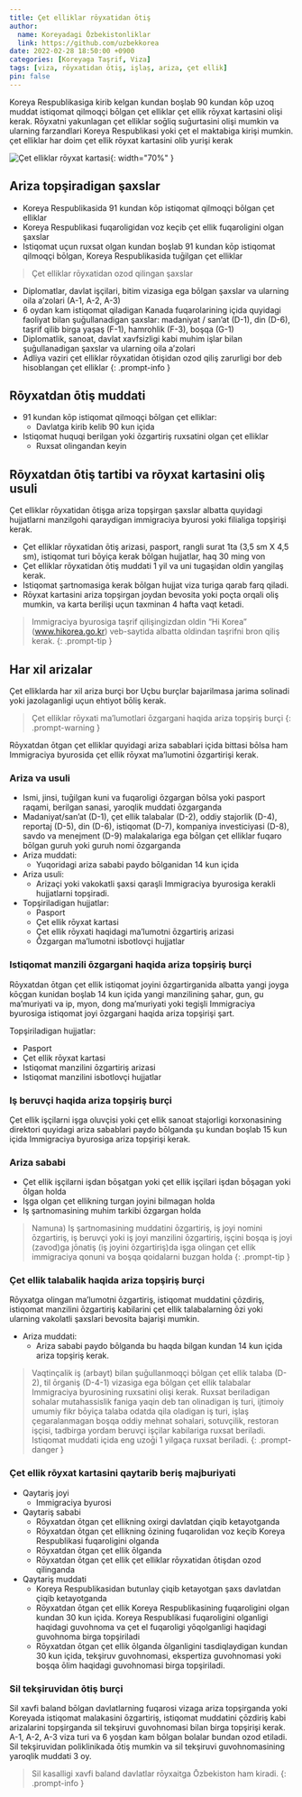 ```yaml
---
title: Çet elliklar rōyxatidan ōtiş
author:
  name: Koreyadagi Ōzbekistonliklar
  link: https://github.com/uzbekkorea
date: 2022-02-28 18:50:00 +0900
categories: [Koreyaga Taşrif, Viza]
tags: [viza, rōyxatidan ōtiş, işlaş, ariza, çet ellik]
pin: false
---
```


Koreya Respublikasiga kirib kelgan kundan boşlab 90 kundan kōp  uzoq muddat istiqomat qilmoqçi bōlgan çet elliklar çet ellik rōyxat  kartasini olişi kerak. Rōyxatni yakunlagan çet elliklar soḡliq suḡurtasini olişi mumkin va ularning farzandlari Koreya Respublikasi yoki çet el maktabiga kirişi mumkin. çet elliklar har doim çet ellik rōyxat kartasini olib yurişi kerak

![Çet elliklar rōyxat kartasi](/assets/posts/imgid_card_sample.jpg){: width="70%" }

## Ariza topşiradigan şaxslar 
- Koreya Respublikasida 91 kundan kōp istiqomat qilmoqçi bōlgan çet elliklar
- Koreya Respublikasi fuqaroligidan voz keçib çet ellik fuqaroligini olgan şaxslar
- Istiqomat uçun ruxsat olgan kundan boşlab 91 kundan kōp istiqomat qilmoqçi bōlgan, Koreya Respublikasida tuḡilgan çet elliklar

> Çet elliklar rōyxatidan ozod qilingan şaxslar
- Diplomatlar, davlat işçilari, bitim vizasiga ega bōlgan şaxslar va ularning oila a’zolari (A-1, A-2, A-3)
- 6 oydan kam istiqomat qiladigan Kanada fuqarolarining içida quyidagi faoliyat bilan şuḡullanadigan şaxslar:
madaniyat / san’at (D-1), din (D-6), taşrif qilib birga yaşaş (F-1), hamrohlik (F-3), boşqa (G-1)
- Diplomatlik, sanoat, davlat xavfsizligi kabi muhim işlar bilan şuḡullanadigan şaxslar va ularning oila a’zolari
- Adliya vaziri çet elliklar rōyxatidan ōtişidan ozod qiliş zarurligi bor deb hisoblangan çet elliklar
{: .prompt-info }

## Rōyxatdan ōtiş muddati
- 91 kundan kōp istiqomat qilmoqçi bōlgan çet elliklar:
  - Davlatga kirib kelib 90 kun içida
- Istiqomat huquqi berilgan yoki ōzgartiriş ruxsatini olgan çet elliklar
  - Ruxsat olingandan keyin

## Rōyxatdan ōtiş tartibi va rōyxat kartasini oliş usuli
Çet elliklar rōyxatidan ōtişga ariza topşirgan şaxslar albatta quyidagi hujjatlarni manzilgohi qaraydigan immigraciya 
byurosi yoki filialiga topşirişi kerak.
- Çet elliklar rōyxatidan ōtiş arizasi, pasport, rangli surat 1ta (3,5 sm X 4,5 sm), istiqomat turi bōyiça kerak bōlgan hujjatlar, haq 30 ming von
- Çet elliklar rōyxatidan ōtiş muddati 1 yil va uni tugaşidan oldin yangilaş kerak.
- Istiqomat şartnomasiga kerak bōlgan hujjat viza turiga qarab farq qiladi.
- Rōyxat kartasini ariza topşirgan joydan bevosita yoki poçta orqali oliş mumkin, va karta berilişi uçun taxminan 4 hafta vaqt ketadi.

> Immigraciya byurosiga taşrif qilişingizdan oldin “Hi Korea” (www.hikorea.go.kr) veb-saytida albatta oldindan taşrifni bron qiliş kerak. 
{: .prompt-tip }

## Har xil arizalar
Çet elliklarda har xil ariza burçi bor Uçbu burçlar bajarilmasa jarima solinadi yoki jazolaganligi uçun ehtiyot bōliş kerak.

> Çet elliklar rōyxati ma’lumotlari ōzgargani haqida ariza topşiriş burçi
{: .prompt-warning }

Rōyxatdan ōtgan çet elliklar quyidagi ariza sabablari içida bittasi bōlsa ham Immigraciya byurosida çet ellik rōyxat ma’lumotini ōzgartirişi kerak.

### Ariza va usuli
- Ismi, jinsi, tuḡilgan kuni va fuqaroligi ōzgargan bōlsa yoki pasport raqami, berilgan sanasi, yaroqlik muddati ōzgarganda
- Madaniyat/san’at (D-1), çet ellik talabalar (D-2), oddiy stajorlik (D-4), reportaj (D-5), din (D-6), istiqomat (D-7), kompaniya investiciyasi (D-8), savdo va menejment (D-9) malakalariga ega bōlgan çet elliklar fuqaro bōlgan guruh yoki guruh nomi ōzgarganda
- Ariza muddati: 
  - Yuqoridagi ariza sababi paydo bōlganidan 14 kun içida
- Ariza usuli: 
  - Arizaçi yoki vakokatli şaxsi qaraşli Immigraciya byurosiga kerakli hujjatlarni topşiradi.
- Topşiriladigan hujjatlar:
  - Pasport
  - Çet ellik rōyxat kartasi
  - Çet ellik rōyxati haqidagi ma’lumotni ōzgartiriş arizasi
  - Ōzgargan ma’lumotni isbotlovçi hujjatlar

### Istiqomat manzili ōzgargani haqida ariza topşiriş burçi
Rōyxatdan ōtgan çet ellik istiqomat joyini ōzgartirganida albatta yangi joyga kōçgan kunidan boşlab 14 kun içida yangi manzilining şahar, gun, gu ma’muriyati va ip, myon, dong ma’muriyati yoki tegişli Immigraciya byurosiga istiqomat joyi ōzgargani haqida ariza topşirişi şart. 

Topşiriladigan hujjatlar: 
  - Pasport
  - Çet ellik rōyxat kartasi
  - Istiqomat manzilini ōzgartiriş arizasi
  - Istiqomat manzilini isbotlovçi hujjatlar

### Iş beruvçi haqida ariza topşiriş burçi
Çet ellik işçilarni işga oluvçisi yoki çet ellik sanoat stajorligi korxonasining direktori quyidagi ariza  sabablari paydo bōlganda şu kundan boşlab 15 kun içida Immigraciya byurosiga ariza topşirişi kerak.

### Ariza sababi 
- Çet ellik işçilarni işdan bōşatgan yoki çet ellik işçilari işdan bōşagan yoki ōlgan holda
- Işga olgan çet ellikning turgan joyini bilmagan holda
- Iş şartnomasining muhim tarkibi ōzgargan holda 

> Namuna) Iş şartnomasining muddatini ōzgartiriş, iş joyi nomini ōzgartiriş, iş beruvçi yoki iş joyi manzilini ōzgartiriş, işçini boşqa iş joyi (zavod)ga jōnatiş (iş joyini ōzgartiriş)da işga olingan çet  ellik immigraciya qonuni va boşqa qoidalarni buzgan holda
{: .prompt-tip }

### Çet ellik talabalik haqida ariza topşiriş burçi
Rōyxatga olingan ma’lumotni ōzgartiriş, istiqomat muddatini çōzdiriş, istiqomat manzilini ōzgartiriş 
kabilarini çet ellik talabalarning ōzi yoki ularning vakolatli şaxslari bevosita bajarişi mumkin.

- Ariza muddati: 
  - Ariza sababi paydo bōlganda bu haqda bilgan kundan 14 kun içida ariza topşiriş kerak.

> Vaqtinçalik iş (arbayt) bilan şuḡullanmoqçi bōlgan çet ellik talaba (D-2), til ōrganiş (D-4-1) vizasiga ega bōlgan çet ellik talabalar Immigraciya byurosining ruxsatini olişi kerak. Ruxsat beriladigan sohalar mutahassislik faniga yaqin deb tan olinadigan iş turi, ijtimoiy umumiy fikr bōyiça talaba odatda qila oladigan iş turi, işlaş çegaralanmagan boşqa oddiy mehnat sohalari, sotuvçilik, restoran işçisi, tadbirga yordam beruvçi işçilar kabilariga ruxsat beriladi. Istiqomat muddati içida eng uzoḡi 1 yilgaça ruxsat beriladi.
{: .prompt-danger }

### Çet ellik rōyxat kartasini qaytarib beriş majburiyati
- Qaytariş joyi
  - Immigraciya byurosi
- Qaytariş sababi 
  - Rōyxatdan ōtgan çet ellikning oxirgi davlatdan çiqib ketayotganda
  - Rōyxatdan ōtgan çet ellikning ōzining fuqarolidan voz keçib Koreya Respublikasi fuqaroligini olganda
  - Rōyxatdan ōtgan çet ellik ōlganda
  - Rōyxatdan ōtgan çet ellik çet elliklar rōyxatidan ōtişdan ozod qilinganda
- Qaytariş muddati 
  - Koreya Respublikasidan butunlay çiqib ketayotgan şaxs davlatdan çiqib ketayotganda
  - Rōyxatdan ōtgan çet ellik Koreya Respublikasining fuqaroligini olgan kundan 30 kun içida. Koreya Respublikasi fuqaroligini olganligi haqidagi guvohnoma va çet el fuqaroligi yōqolganligi haqidagi guvohnoma birga topşiriladi
  - Rōyxatdan ōtgan çet ellik ōlganda ōlganligini tasdiqlaydigan kundan 30 kun içida, tekşiruv guvohnomasi,  ekspertiza guvohnomasi yoki boşqa ōlim haqidagi guvohnomasi birga topşiriladi.

### Sil tekşiruvidan ōtiş burçi
Sil xavfi baland bōlgan davlatlarning fuqarosi vizaga ariza topşirganda yoki Koreyada istiqomat malakasini 
ōzgartiriş, istiqomat muddatini çōzdiriş kabi arizalarini topşirganda sil tekşiruvi guvohnomasi bilan birga  topşirişi kerak. A-1, A-2, A-3 viza turi va 6 yoşdan kam bōlgan bolalar bundan ozod etiladi. Sil tekşiruvidan  poliklinikada ōtiş mumkin va sil tekşiruvi guvohnomasining yaroqlik muddati 3 oy.

> Sil kasalligi xavfi baland davlatlar rōyxaitga Ōzbekiston ham kiradi.
{: .prompt-info }


